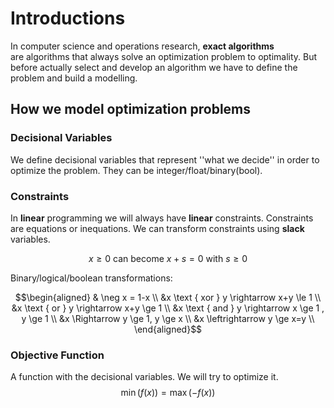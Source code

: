 # Introductions

In computer science and operations research, **exact algorithms** are algorithms that always solve an optimization problem to optimality. But before actually select and develop an algorithm we have to define the problem and build a modelling. 

## How we model optimization problems

### Decisional Variables 

We define decisional variables that represent ''what we decide'' in order to optimize the problem. They can be integer/float/binary(bool). 


### Constraints 

In **linear** programming we will always have **linear** constraints. Constraints are equations or inequations. We can transform constraints using **slack** variables. 

$$x \ge 0 \text{ can become } x + s = 0 \text{ with } s \ge 0$$

Binary/logical/boolean transformations: 

$$\begin{aligned}
& \neg  x = 1-x \\
&x \text { xor } y \rightarrow x+y \le 1 \\
&x \text { or } y \rightarrow x+y \ge 1 \\
&x \text { and } y \rightarrow x \ge 1 , y \ge 1   \\
&x \Rightarrow y \ge 1, y \ge x \\
&x \leftrightarrow y \ge x=y \\
\end{aligned}$$

### Objective Function 

A function with the decisional variables. We will try to optimize it. $$\min (f(x)) =  \max (-f(x)) $$